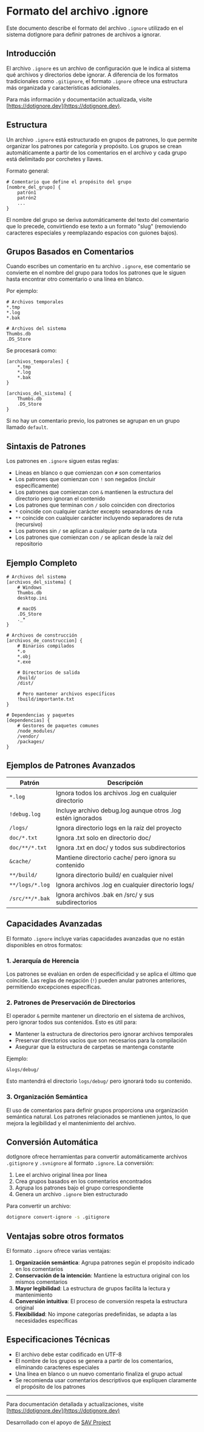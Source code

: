 # Formato del archivo .ignore

Este documento describe el formato del archivo `.ignore` utilizado en el sistema dotIgnore para definir patrones de archivos a ignorar.

## Introducción

El archivo `.ignore` es un archivo de configuración que le indica al sistema qué archivos y directorios debe ignorar. A diferencia de los formatos tradicionales como `.gitignore`, el formato `.ignore` ofrece una estructura más organizada y características adicionales.

Para más información y documentación actualizada, visite [https://dotignore.dev](https://dotignore.dev).

## Estructura

Un archivo `.ignore` está estructurado en grupos de patrones, lo que permite organizar los patrones por categoría y propósito. Los grupos se crean automáticamente a partir de los comentarios en el archivo y cada grupo está delimitado por corchetes y llaves.

Formato general:

```
# Comentario que define el propósito del grupo
[nombre_del_grupo] {
    patrón1
    patrón2
    ...
}
```

El nombre del grupo se deriva automáticamente del texto del comentario que lo precede, convirtiendo ese texto a un formato "slug" (removiendo caracteres especiales y reemplazando espacios con guiones bajos).

## Grupos Basados en Comentarios

Cuando escribes un comentario en tu archivo `.ignore`, ese comentario se convierte en el nombre del grupo para todos los patrones que le siguen hasta encontrar otro comentario o una línea en blanco.

Por ejemplo:

```
# Archivos temporales
*.tmp
*.log
*.bak

# Archivos del sistema
Thumbs.db
.DS_Store
```

Se procesará como:

```
[archivos_temporales] {
    *.tmp
    *.log
    *.bak
}

[archivos_del_sistema] {
    Thumbs.db
    .DS_Store
}
```

Si no hay un comentario previo, los patrones se agrupan en un grupo llamado `default`.

## Sintaxis de Patrones

Los patrones en `.ignore` siguen estas reglas:

- Líneas en blanco o que comienzan con `#` son comentarios
- Los patrones que comienzan con `!` son negados (incluir específicamente)
- Los patrones que comienzan con `&` mantienen la estructura del directorio pero ignoran el contenido
- Los patrones que terminan con `/` solo coinciden con directorios
- `*` coincide con cualquier carácter excepto separadores de ruta
- `**` coincide con cualquier carácter incluyendo separadores de ruta (recursivo)
- Los patrones sin `/` se aplican a cualquier parte de la ruta
- Los patrones que comienzan con `/` se aplican desde la raíz del repositorio

## Ejemplo Completo

```
# Archivos del sistema
[archivos_del_sistema] {
    # Windows
    Thumbs.db
    desktop.ini
    
    # macOS
    .DS_Store
    ._*
}

# Archivos de construcción
[archivos_de_construccion] {
    # Binarios compilados
    *.o
    *.obj
    *.exe
    
    # Directorios de salida
    /build/
    /dist/
    
    # Pero mantener archivos específicos
    !build/importante.txt
}

# Dependencias y paquetes
[dependencias] {
    # Gestores de paquetes comunes
    /node_modules/
    /vendor/
    /packages/
}
```

## Ejemplos de Patrones Avanzados

| Patrón | Descripción |
|--------|-------------|
| `*.log` | Ignora todos los archivos .log en cualquier directorio |
| `!debug.log` | Incluye archivo debug.log aunque otros .log estén ignorados |
| `/logs/` | Ignora directorio logs en la raíz del proyecto |
| `doc/*.txt` | Ignora .txt solo en directorio doc/ |
| `doc/**/*.txt` | Ignora .txt en doc/ y todos sus subdirectorios |
| `&cache/` | Mantiene directorio cache/ pero ignora su contenido |
| `**/build/` | Ignora directorio build/ en cualquier nivel |
| `**/logs/*.log` | Ignora archivos .log en cualquier directorio logs/ |
| `/src/**/*.bak` | Ignora archivos .bak en /src/ y sus subdirectorios |

## Capacidades Avanzadas

El formato `.ignore` incluye varias capacidades avanzadas que no están disponibles en otros formatos:

### 1. Jerarquía de Herencia

Los patrones se evalúan en orden de especificidad y se aplica el último que coincide. Las reglas de negación (`!`) pueden anular patrones anteriores, permitiendo excepciones específicas.

### 2. Patrones de Preservación de Directorios

El operador `&` permite mantener un directorio en el sistema de archivos, pero ignorar todos sus contenidos. Esto es útil para:

- Mantener la estructura de directorios pero ignorar archivos temporales
- Preservar directorios vacíos que son necesarios para la compilación
- Asegurar que la estructura de carpetas se mantenga constante

Ejemplo:
```
&logs/debug/
```
Esto mantendrá el directorio `logs/debug/` pero ignorará todo su contenido.

### 3. Organización Semántica

El uso de comentarios para definir grupos proporciona una organización semántica natural. Los patrones relacionados se mantienen juntos, lo que mejora la legibilidad y el mantenimiento del archivo.

## Conversión Automática

dotIgnore ofrece herramientas para convertir automáticamente archivos `.gitignore` y `.svnignore` al formato `.ignore`. La conversión:

1. Lee el archivo original línea por línea
2. Crea grupos basados en los comentarios encontrados
3. Agrupa los patrones bajo el grupo correspondiente
4. Genera un archivo `.ignore` bien estructurado

Para convertir un archivo:

```bash
dotignore convert-ignore -s .gitignore
```

## Ventajas sobre otros formatos

El formato `.ignore` ofrece varias ventajas:

1. **Organización semántica**: Agrupa patrones según el propósito indicado en los comentarios
2. **Conservación de la intención**: Mantiene la estructura original con los mismos comentarios
3. **Mayor legibilidad**: La estructura de grupos facilita la lectura y mantenimiento
4. **Conversión intuitiva**: El proceso de conversión respeta la estructura original
5. **Flexibilidad**: No impone categorías predefinidas, se adapta a las necesidades específicas

## Especificaciones Técnicas

- El archivo debe estar codificado en UTF-8
- El nombre de los grupos se genera a partir de los comentarios, eliminando caracteres especiales
- Una línea en blanco o un nuevo comentario finaliza el grupo actual
- Se recomienda usar comentarios descriptivos que expliquen claramente el propósito de los patrones

---

Para documentación detallada y actualizaciones, visite [https://dotignore.dev](https://dotignore.dev)  

Desarrollado con el apoyo de [SAV Project](https://www.sav-project.com) 